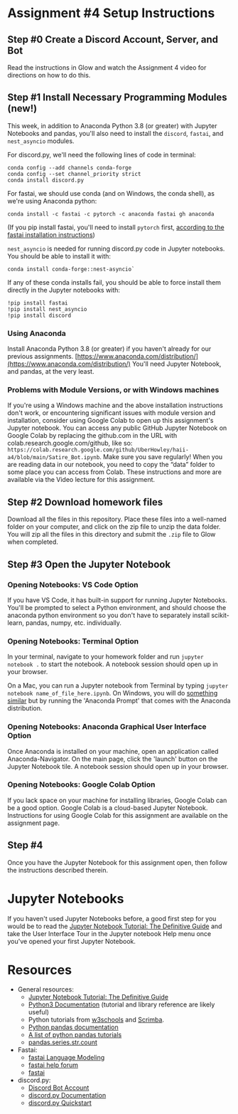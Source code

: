 # Assignment #4 Setup Instructions

## Step #0 Create a Discord Account, Server, and Bot
Read the instructions in Glow and watch the Assignment 4 video for directions on how to do this.

## Step #1 Install Necessary Programming Modules (new!)
This week, in addition to Anaconda Python 3.8 (or greater) with Jupyter Notebooks and pandas, you'll also need to install the `discord`, `fastai`, and `nest_asyncio` modules. 

For discord.py, we'll need the following lines of code in terminal:
```
conda config --add channels conda-forge
conda config --set channel_priority strict
conda install discord.py
```

For fastai, we should use conda (and on Windows, the conda shell), as we're using Anaconda python:

```
conda install -c fastai -c pytorch -c anaconda fastai gh anaconda
```
(If you pip install fastai, you'll need to install `pytorch` first, [according to the fastai installation instructions](https://docs.fast.ai/#Installing))

`nest_asyncio` is needed for running discord.py code in Jupyter notebooks. You should be able to install it with:

```
conda install conda-forge::nest-asyncio`
```

If any of these conda installs fail, you should be able to force install them directly in the Jupyter notebooks with:
```
!pip install fastai
!pip install nest_asyncio
!pip install discord
```

### Using Anaconda
Install Anaconda Python 3.8 (or greater) if you haven't already for our previous assignments. [https://www.anaconda.com/distribution/](https://www.anaconda.com/distribution/) You'll need Jupyter Notebook, and pandas, at the very least.

### Problems with Module Versions, or with Windows machines
If you're using a Windows machine and the above installation instructions don't work, or encountering significant issues with module version and installation, consider using Google Colab to open up this assignment's Jupyter notebook. You can access any public GitHub Jupyter Notebook on Google Colab by replacing the github.com in the URL with colab.research.google.com/github, like so: `https://colab.research.google.com/github/UberHowley/haii-a4/blob/main/Satire_Bot.ipynb`. Make sure you save regularly! When you are reading data in our notebook, you need to copy the “data” folder to some place you can access from Colab. These instructions and more are available via the Video lecture for this assignment.


## Step #2 Download homework files
Download all the files in this repository. Place these files into a well-named folder on your computer, and click on the zip file to unzip the data folder. You will zip all the files in this directory and submit the `.zip` file to Glow when completed.

## Step #3 Open the Jupyter Notebook

### Opening Notebooks: VS Code Option
If you have VS Code, it has built-in support for running Jupyter Notebooks. You'll be prompted to select a Python environment, and should choose the anaconda python environment so you don't have to separately install scikit-learn, pandas, numpy, etc. individually.

### Opening Notebooks: Terminal Option
In your terminal, navigate to your homework folder and run `jupyter notebook .` to start the notebook. A notebook session should open up in your browser.

On a Mac, you can run a Jupyter notebook from Terminal by typing `jupyter notebook name_of_file_here.ipynb`. On Windows, you will do [something similar](https://pythonforundergradengineers.com/opening-a-jupyter-notebook-on-windows.html) but by running the 'Anaconda Prompt' that comes with the Anaconda distribution.

### Opening Notebooks: Anaconda Graphical User Interface Option
Once Anaconda is installed on your machine, open an application called Anaconda-Navigator. On the main page, click the 'launch' button on the Jupyter Notebook tile. A notebook session should open up in your browser.

### Opening Notebooks: Google Colab Option
If you lack space on your machine for installing libraries, Google Colab can be a good option. Google Colab is a cloud-based Jupyter Notebook. Instructions for using Google Colab for this assignment are available on the assignment page.

## Step #4
Once you have the Jupyter Notebook for this assignment open, then follow the instructions described therein. 

# Jupyter Notebooks
If you haven't used Jupyter Notebooks before, a good first step for you would be to read the [Jupyter Notebook Tutorial: The Definitive Guide](https://www.datacamp.com/community/tutorials/tutorial-jupyter-notebook) and take the User Interface Tour in the Jupyter notebook Help menu once you've opened your first Jupyter Notebook.

# Resources
- General resources: 
    * [Jupyter Notebook Tutorial: The Definitive Guide](https://www.datacamp.com/community/tutorials/tutorial-jupyter-notebook)
    * [Python3 Documentation](https://docs.python.org/3/index.html) (tutorial and library reference are likely useful)
    * Python tutorials from [w3schools](https://www.w3schools.com/python/) and [Scrimba](https://scrimba.com/learn/python).
    * [Python pandas documentation](https://pandas.pydata.org/pandas-docs/stable/)
    * [A list of python pandas tutorials](https://pandas.pydata.org/pandas-docs/stable/getting_started/tutorials.html)
    * [pandas.series.str.count](https://pandas.pydata.org/pandas-docs/stable/reference/api/pandas.Series.str.count.html)
- Fastai:
  * [fastai Language Modeling](https://docs.fast.ai/tutorial.text.html#The-ULMFiT-approach)
  * [fastai help forum](https://forums.fast.ai/)
  * [fastai](https://www.fast.ai/)
- discord.py:
  * [Discord Bot Account](https://discordpy.readthedocs.io/en/stable/discord.html)
  * [discord.py Documentation](https://discordpy.readthedocs.io/en/stable/index.html#)
  * [discord.py Quickstart](https://discordpy.readthedocs.io/en/stable/quickstart.html)
